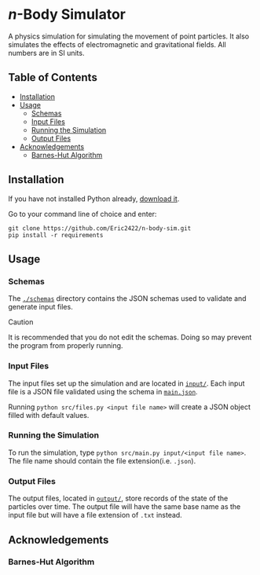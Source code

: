 # *n*-Body Simulator

A physics simulation for simulating the movement of point particles.
It also simulates the effects of electromagnetic and gravitational fields.
All numbers are in SI units.

## Table of Contents

- [Installation](#installation)
- [Usage](#usage)
  - [Schemas](#schemas)
  - [Input Files](#input-files)
  - [Running the Simulation](#running-the-simulation)
  - [Output Files](#output-files)
- [Acknowledgements](#acknowledgements)
  - [Barnes-Hut Algorithm](#barnes-hut-algorithm)

## Installation

If you have not installed Python already, [download it](https://www.python.org/downloads/).

Go to your command line of choice and enter:

```shell
git clone https://github.com/Eric2422/n-body-sim.git
pip install -r requirements
```

## Usage

### Schemas

The [`./schemas`](./schemas/) directory contains the JSON schemas used to validate and generate input files.

> [!Caution]
> It is recommended that you do not edit the schemas.
> Doing so may prevent the program from properly running.

### Input Files

The input files set up the simulation and are located in [`input/`](./input/).
Each input file is a JSON file validated using the schema in [`main.json`](./schemas/main.json).

Running `python src/files.py <input file name>` will create a JSON object filled with default values.

### Running the Simulation

To run the simulation, type `python src/main.py input/<input file name>`.
The file name should contain the file extension(i.e. `.json`).

### Output Files

The output files, located in [`output/`](./output/), store records of the state of the particles over time.
The output file will have the same base name as the input file but will have a file extension of `.txt` instead.

## Acknowledgements

### Barnes-Hut Algorithm

